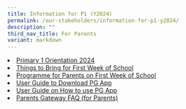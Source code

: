 ```yaml
---
title: Information for P1 (Y2024)
permalink: /our-stakeholders/information-for-p1-y2024/
description: ""
third_nav_title: For Parents
variant: markdown
---
```

<li><a href="/files/2024%20Info%20for%20P1/p1\_\_y2024\_\_orientation\_slides.pdf">Primary 1 Orientation 2024</a></li>

<li><a href="/files/2024%20Info%20for%20P1/P1\_things\_to\_bring\_for\_2024.pdf">Things to Bring for First Week of School</a></li>

<li><a href="/files/2023%20Info%20for%20P1/PROGRAMME\_FOR\_PARENTS\_ON\_FIRST\_WEEK\_OF\_SCHOOL.pdf">Programme for Parents on First Week of School</a>

</li><li><a href="/files/2023%20Info%20for%20P1/User%20guide%20to%20download%20PG%20App.pdf">User Guide to Download PG App</a></li>

<li><a href="/files/2023%20Info%20for%20P1/User%20guide%20on%20how%20to%20use%20PG%20App.pdf">User Guide on How to use PG App</a></li>

<li><a href="/files/2023%20Info%20for%20P1/Parents%20Gateway%20\_Frequently%20Asked%20Questions%20(For%20Parents).pdf">Parents Gateway FAQ (for Parents)</a></li>